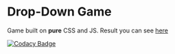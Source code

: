 # Drop-Down Game

Game built on **pure** CSS and JS. Result you can see [here](https://mezgoodle.github.io/Drop-Down_Game-HTML/)

[![Codacy Badge](https://api.codacy.com/project/badge/Grade/8ed84e6de0d54f408224561546ab2a2b)](https://www.codacy.com/manual/mezgoodle/Drop-Down_Game-HTML?utm_source=github.com&amp;utm_medium=referral&amp;utm_content=mezgoodle/Drop-Down_Game-HTML&amp;utm_campaign=Badge_Grade)
